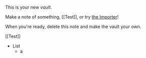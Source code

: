 This is your new *vault*.

Make a note of something, [[Test]], or try [the Importer](https://help.obsidian.md/Plugins/Importer)!

When you're ready, delete this note and make the vault your own.

[[Test]]

- List
	- a

